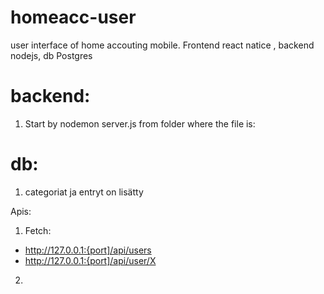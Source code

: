 # homeacc-user
user interface of home accouting mobile. Frontend react natice , backend nodejs, db Postgres

# backend:
1. Start by nodemon server.js from folder where the file is:

# db:
1. categoriat ja entryt on lisätty

Apis:
1. Fetch:
- http://127.0.0.1:{port]/api/users
- http://127.0.0.1:{port]/api/user/X
2. 